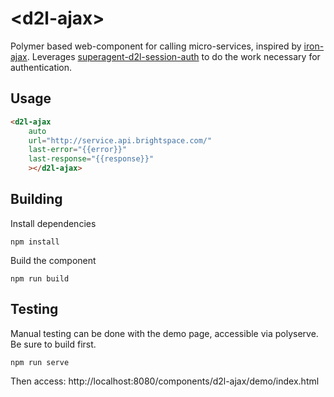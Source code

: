 # &lt;d2l-ajax&gt;

Polymer based web-component for calling micro-services, inspired by [iron-ajax](https://github.com/PolymerElements/iron-ajax). Leverages [superagent-d2l-session-auth](https://github.com/Brightspace/superagent-d2l-session-auth) to do the work necessary for authentication.

## Usage

```html
<d2l-ajax
    auto
    url="http://service.api.brightspace.com/"
    last-error="{{error}}"
    last-response="{{response}}"
    ></d2l-ajax>

```

## Building

Install dependencies

```shell
npm install
```

Build the component

```shell
npm run build
```

## Testing

Manual testing can be done with the demo page, accessible via polyserve. Be sure to build first.

```shell
npm run serve
```

Then access: http://localhost:8080/components/d2l-ajax/demo/index.html
